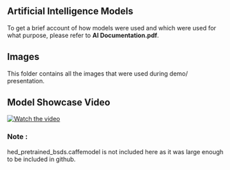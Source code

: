 ## Artificial Intelligence Models
To get a brief account of how models were used and which were used for what purpose, please refer to **AI Documentation.pdf**.

## Images
This folder contains all the images that were used during demo/ presentation.

## Model Showcase Video
[![Watch the video](https://img.youtube.com/vi/w9kYGDOrS7s/pic.jpg)](https://youtu.be/w9kYGDOrS7s)

### Note : 
hed_pretrained_bsds.caffemodel is not included here as it was large enough to be included in github.
